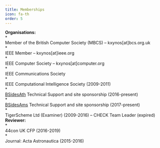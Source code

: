 ```yaml
---
title: Memberships
icon: fa-th
order: 5
---
```

<div style="text-align: left; font-weight: bold;">Organisations:</div>
* <div style="text-align: justify;"> Member of the British Computer Society (MBCS) – kxynos[at]bcs.org.uk</div>
* <div style="text-align: justify;"> IEEE Member – kxynos[at]ieee.org</div>
* <div style="text-align: justify;"> IEEE Computer Society – kxynos[at]computer.org</div>
* <div style="text-align: justify;"> IEEE Communications Society</div>
* <div style="text-align: justify;"> IEEE Computational Intelligence Society (2009-2011)</div>
* <div style="text-align: justify;"> <a href="https://www.bsidesath.gr">BSidesAth</a> Technical Support and site sponsorship (2016-present)</div>
* <div style="text-align: justify;"> <a href="https://www.bsidesams.nl">BSidesAms</a> Technical Support and site sponsorship (2017-present)</div>
* <div style="text-align: justify;"> TigerScheme Ltd (Examiner) (2009-2016) – CHECK Team Leader (expired) </div>
<div style="text-align: left; font-weight: bold;">Reviewer:</div>
* <div style="text-align: justify;">44con UK CFP (2016-2019)</div>
* <div style="text-align: justify;">Journal: Acta Astronautica (2015-2016)</div>
